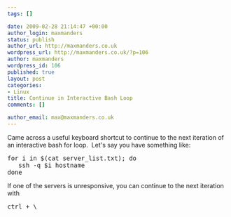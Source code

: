 ```yaml
--- 
tags: []

date: 2009-02-28 21:14:47 +00:00
author_login: maxmanders
status: publish
author_url: http://maxmanders.co.uk
wordpress_url: http://maxmanders.co.uk/?p=106
author: maxmanders
wordpress_id: 106
published: true
layout: post
categories: 
- Linux
title: Continue in Interactive Bash Loop
comments: []

author_email: max@maxmanders.co.uk
---
```

Came across a useful keyboard shortcut to continue to the next iteration of an interactive bash for loop.&nbsp; Let's say you have something like:
<pre class="brush:bash">for i in $(cat server_list.txt); do
   ssh -q $i hostname
done</pre>
If one of the servers is unresponsive, you can continue to the next iteration with<br />
<pre class="brush:bash">
ctrl + \
</pre>

